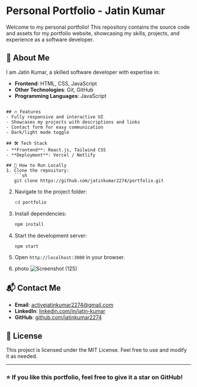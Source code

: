 # Personal Portfolio - Jatin Kumar

Welcome to my personal portfolio! This repository contains the source code and assets for my portfolio website, showcasing my skills, projects, and experience as a software developer.

## 🚀 About Me
I am Jatin Kumar, a skilled software developer with expertise in:
- **Frontend**: HTML, CSS, JavaScript
- **Other Technologies**: Git, GitHub
- **Programming Languages**: JavaScript

```

## 🔥 Features
- Fully responsive and interactive UI
- Showcases my projects with descriptions and links
- Contact form for easy communication
- Dark/light mode toggle

## 🛠️ Tech Stack
- **Frontend**: React.js, Tailwind CSS
- **Deployment**: Vercel / Netlify

## 📌 How to Run Locally
1. Clone the repository:
   ```sh
   git clone https://github.com/jatinkumar2274/portfolio.git
   ```
2. Navigate to the project folder:
   ```sh
   cd portfolio
   ```
3. Install dependencies:
   ```sh
   npm install
   ```
4. Start the development server:
   ```sh
   npm start
   ```
5. Open `http://localhost:3000` in your browser.

6. photo
   ![Screenshot (125)](https://github.com/user-attachments/assets/4957f197-dd9a-496e-a4e8-db845bdc3577)




## 📬 Contact Me
- **Email**: activejatinkumar2274@gmail.com
- **LinkedIn**: [linkedin.com/in/jatin-kumar](https://www.linkedin.com/in/jatin-kumar)
- **GitHub**: [github.com/jatinkumar2274](https://github.com/jatinkumar2274)

## 📜 License
This project is licensed under the MIT License. Feel free to use and modify it as needed.

---
### ⭐ If you like this portfolio, feel free to give it a star on GitHub!

